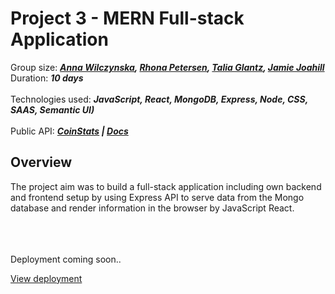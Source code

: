 # Project 3 - MERN Full-stack Application

Group size: ***[Anna Wilczynska](https://github.com/anwilcz), [Rhona Petersen](https:///github.com/rhonabpetersen), [Talia Glantz](https:///github.com/taliaglantz), [Jamie Joahill](https:///github.com/JamieJoahill)*** 
</br>
Duration: ***10 days***
</br>
</br>
Technologies used: ***JavaScript, React, MongoDB, Express, Node, CSS, SAAS, Semantic UI)***
</br>
</br>
Public API: ***[CoinStats](https://coinstats.app/) | [Docs](https://documenter.getpostman.com/view/5734027/RzZ6Hzr3)***

## Overview

The project aim was to build a full-stack application including own backend and frontend setup by using Express API to serve data from the Mongo database and render information in the browser by JavaScript React.

</br>
</br>
</br>
Deployment coming soon.. 

[ View deployment ](http://)

</br>
</br>
